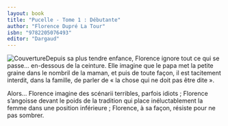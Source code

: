 ```yaml
---
layout: book
title: "Pucelle - Tome 1 : Débutante"
author: "Florence Dupré La Tour"
isbn: "9782205076493"
editor: "Dargaud"
---
```

![Couverture](/img/9782205076493.jpg)Depuis sa plus tendre enfance, Florence ignore tout ce qui se passe… en-dessous de la ceinture. Elle imagine que le papa met la petite graine dans le nombril de la maman, et puis de toute façon, il est tacitement interdit, dans la famille, de parler de « la chose qui ne doit pas être dite ».   
  
Alors… Florence imagine des scénarii terribles, parfois idiots ; Florence s’angoisse devant le poids de la tradition qui place inéluctablement la femme dans une position inférieure ; Florence, à sa façon, résiste pour ne pas sombrer.